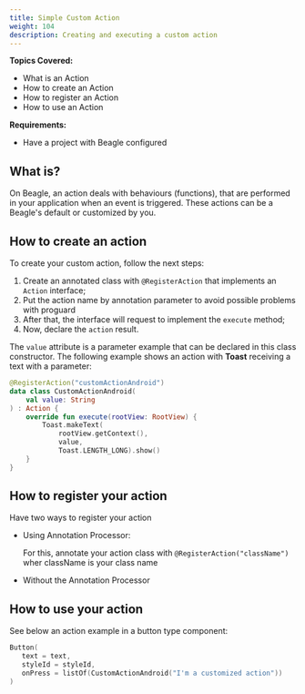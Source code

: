 ```yaml
---
title: Simple Custom Action
weight: 104
description: Creating and executing a custom action
---
```


**Topics Covered:**
 - What is an Action
 - How to create an Action 
 - How to register an Action
 - How to use an Action

**Requirements:**
 - Have a project with Beagle configured

 ## What is?

 On Beagle, an action deals with behaviours \(functions\), that are performed in your application when an event is triggered. These actions can be a Beagle's default or customized by you. 

## How to create an action

To create your custom action, follow the next steps:

1. Create an annotated class with `@RegisterAction` that implements an `Action` interface;
2. Put the action name by annotation parameter to avoid possible problems with proguard
3. After that, the interface will request to implement the `execute` method;
4. Now, declare the `action` result.

The `value` attribute is a parameter example that can be declared in this class constructor. The following example shows an action with **Toast** receiving a text with a parameter: 


```kotlin
@RegisterAction("customActionAndroid")
data class CustomActionAndroid(
    val value: String
) : Action {
    override fun execute(rootView: RootView) {
        Toast.makeText(
            rootView.getContext(), 
            value, 
            Toast.LENGTH_LONG).show()
    }
}    
```

## How to register your action

Have two ways to register your action

 - Using Annotation Processor:

    For this, annotate your action class with `@RegisterAction("className")` wher className is your class name

 - Without the Annotation Processor

## How to use your action

See below an action example in a button type component: 

```kotlin
Button(
   text = text,
   styleId = styleId,
   onPress = listOf(CustomActionAndroid("I'm a customized action"))
)
```